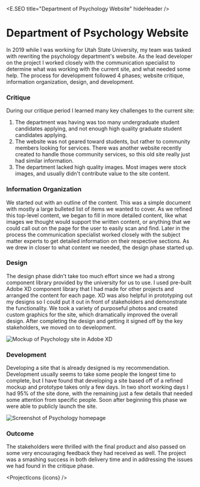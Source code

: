 <script lang="ts">
  import * as E from "$components/Elemental";
  import ProjectWebArchive from "$components/ProjectWebArchive.svelte"
  import ProjectIcons from "$components/ProjectIcons.svelte"
  let icons = [
    "Adobe-Photoshop",
    "Adobe-XD",
    "Bootstrap-3"
  ]
</script>

<E.SEO title="Department of Psychology Website" hideHeader  />

# Department of Psychology Website

In 2019 while I was working for Utah State University, my team was tasked with rewriting the psychology department's website. As the lead developer on the project I worked closely with the communication specialist to determine what was working with the current site, and what needed some help. The process for development followed 4 phases; website critique, information organization, design, and development.

### Critique

During our critique period I learned many key challenges to the current site:

1. The department was having was too many undergraduate student candidates applying, and not enough high quality graduate student candidates applying. 
2. The website was not geared toward students, but rather to community members looking for services. There was another website recently created to handle those community services, so this old site really just had similar information. 
3. The department lacked high quality images. Most images were stock images, and usually didn't contribute value to the site content. 


### Information Organization

We started out with an outline of the content. This was a simple document with mostly a large bulleted list of items we wanted to cover. As we refined this top-level content, we began to fill in more detailed content, like what images we thought would support the written content, or anything that we could call out on the page for the user to easily scan and find. Later in the process the communication specialist worked closely with the subject matter experts to get detailed information on their respective sections. As we drew in closer to what content we needed, the design phase started up.

### Design

The design phase didn't take too much effort since we had a strong component library provided by the university for us to use. I used pre-built Adobe XD component library that I had made for other projects and arranged the content for each page. XD was also helpful in prototyping out my designs so I could put it out in front of stakeholders and demonstrate the functionality. We took a variety of purposeful photos and created custom graphics for the site, which dramatically improved the overall design. After completing the design and getting it signed off by the key stakeholders, we moved on to development.

<img src="/images/optimized/projects/psychology/lg_psychology-mockup.png" alt="Mockup of Psychology site in Adobe XD" />

### Development

Developing a site that is already designed is my recommendation. Development usually seems to take some people the longest time to complete, but I have found that developing a site based off of a refined mockup and prototype takes only a few days. In two short working days I had 95% of the site done, with the remaining just a few details that needed some attention from specific people. Soon after beginning this phase we were able to publicly launch the site.

<img src="/images/optimized/projects/psychology/lg_psychology-screenshot.png" alt="Screenshot of Psychology homepage" />

<ProjectWebArchive href="https://web.archive.org/web/20200206182030/https://psychology.usu.edu/" />

### Outcome

The stakeholders were thrilled with the final product and also passed on some very encouraging feedback they had received as well. The project was a smashing success in both delivery time and in addressing the issues we had found in the critique phase.


<ProjectIcons {icons} />